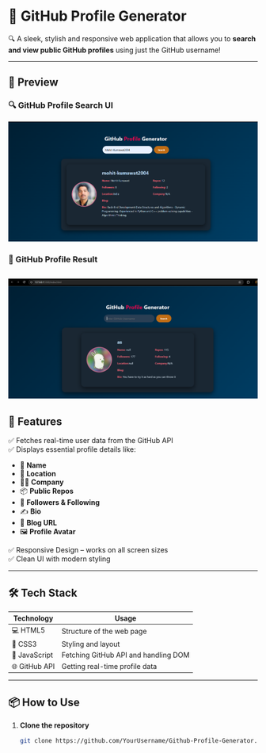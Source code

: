 # 🚀 GitHub Profile Generator

🔍 A sleek, stylish and responsive web application that allows you to **search and view public GitHub profiles** using just the GitHub username!

---

## 📸 Preview

### 🔍 GitHub Profile Search UI
![GitHub Profile Generator Preview 2](Screenshot%202025-06-14%20125941.png)

### 👤 GitHub Profile Result
![GitHub Profile Generator Preview 1](Screenshot%202025-06-14%20125738.png)
---

## 🧠 Features

✅ Fetches real-time user data from the GitHub API  
✅ Displays essential profile details like:
- 👤 **Name**
- 📍 **Location**
- 🧑‍💼 **Company**
- 📦 **Public Repos**
- 👥 **Followers & Following**
- ✍️ **Bio**
- 🔗 **Blog URL**
- 🖼️ **Profile Avatar**

✅ Responsive Design – works on all screen sizes  
✅ Clean UI with modern styling  

---

## 🛠️ Tech Stack

| Technology | Usage |
|------------|-------|
| 💻 HTML5   | Structure of the web page |
| 🎨 CSS3    | Styling and layout |
| 🧠 JavaScript | Fetching GitHub API and handling DOM |
| 🌐 GitHub API | Getting real-time profile data |

---

## 📦 How to Use

1. **Clone the repository**  
   ```bash
   git clone https://github.com/YourUsername/Github-Profile-Generator.git

